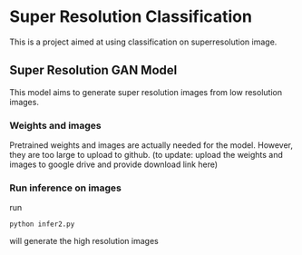 # Super Resolution Classification

This is a project aimed at using classification on superresolution image.

## Super Resolution GAN Model

This model aims to generate super resolution images from low resolution images.

### Weights and images

Pretrained weights and images are actually needed for the model. However, they are too large to upload to github. (to update: upload the weights and images to google drive and provide download link here) 

### Run inference on images
run
```
python infer2.py
```
will generate the high resolution images
